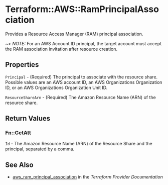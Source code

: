 # Terraform::AWS::RamPrincipalAssociation

Provides a Resource Access Manager (RAM) principal association.

~> *NOTE:* For an AWS Account ID principal, the target account must accept the RAM association invitation after resource creation.

## Properties

`Principal` - (Required) The principal to associate with the resource share. Possible values are an AWS account ID, an AWS Organizations Organization ID, or an AWS Organizations Organization Unit ID.

`ResourceShareArn` - (Required) The Amazon Resource Name (ARN) of the resource share.


## Return Values

### Fn::GetAtt

`Id` - The Amazon Resource Name (ARN) of the Resource Share and the principal, separated by a comma.

## See Also

* [aws_ram_principal_association](https://www.terraform.io/docs/providers/aws/r/ram_principal_association.html) in the _Terraform Provider Documentation_